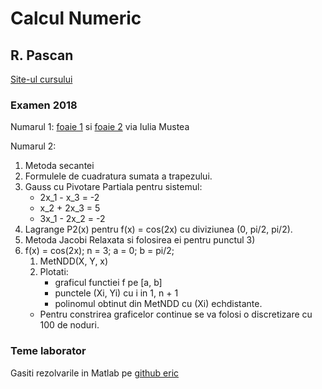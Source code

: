# Calcul Numeric

## R. Pascan

[Site-ul cursului](https://sites.google.com/site/pascanraisa/calcul-numeric---seriile-33-34)


### Examen 2018
Numarul 1: [foaie 1](https://www.dropbox.com/s/tkn9uicud2auk01/cn_examen_2018_1.jpg?dl=0) si [foaie 2](https://www.dropbox.com/s/dbqxs0kg0umowkj/cn_examen_2018_2.jpg?dl=0) via Iulia Mustea

Numarul 2:

1. Metoda secantei
2. Formulele de cuadratura sumata a trapezului.
3. Gauss cu Pivotare Partiala pentru sistemul:
	- 2x_1 - x_3 = -2
	- x_2 + 2x_3 = 5
	- 3x_1 - 2x_2 = -2
4. Lagrange P2(x) pentru f(x) = cos(2x) cu diviziunea (0, pi/2, pi/2).
5. Metoda Jacobi Relaxata si folosirea ei pentru punctul 3)
6. f(x) = cos(2x); n = 3; a = 0; b = pi/2;
	1. MetNDD(X, Y, x)
	2. Plotati:
		- graficul functiei f pe [a, b]
		- punctele (Xi, Yi) cu i in 1, n + 1
		- polinomul obtinut din MetNDD cu (Xi) echdistante.
	- Pentru constrirea graficelor continue se va folosi o discretizare cu 100 de noduri.

### Teme laborator

Gasiti rezolvarile in Matlab pe [github eric](https://github.com/ericpts/FMI_Teme/tree/master/CN)
